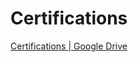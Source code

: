 # Certifications
[Certifications | Google Drive](https://drive.google.com/drive/folders/1AeFGi9SrxNC1N192SNPaqz3Zi4hhFKdI?usp=sharing)



